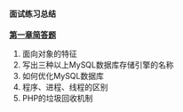 #### 面试练习总结
[**第一章简答题**](./简答题/2020-02-20.md)
1. 面向对象的特征
2. 写出三种以上MySQL数据库存储引擎的名称
3. 如何优化MySQL数据库
4. 程序、进程、线程的区别
5. PHP的垃圾回收机制
